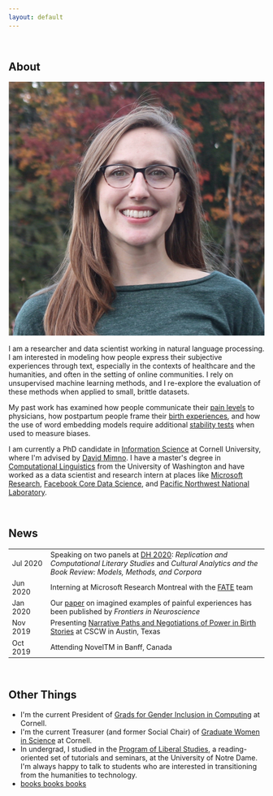 ```yaml
---
layout: default
---
```


<br>

<!-- ## Hello! -->

<!-- <img class="profile-picture" src="me.jpg"> -->

<!-- I'm an [Information Science](http://infosci.cornell.edu/) PhD student at Cornell University working in natural language processing. My advisor is [David Mimno](https://mimno.infosci.cornell.edu/).

I have a master's degree in computational linguistics from the University of Washington, where I was advised by [Fei Xia](http://faculty.washington.edu/fxia/), and I've worked at organizations like [Microsoft](https://www.microsoft.com/en-us/research/project/empowermd/), [Pacific Northwest National Laboratory](https://www.pnl.gov/) (PNNL), and [Maana](https://www.maana.io/), a data analytics startup. -->

<!-- ## Research Interests

My research is in natural language processing and machine learning. I'm interested in unsupervised and semi-supervised techniques, such as word embeddings and topic modeling. I study how these techniques can be used to explore new datasets, ranging from social media to literature to medical data. I'm especially interested in questions about narrative and semantic similarity.

<br> -->

## About

<img class="profile-picture" src="me.png">

I am a researcher and data scientist working in natural language processing. I am interested in modeling how people express their subjective experiences through text, especially in the contexts of healthcare and the humanities, and often in the setting of online communities. I rely on unsupervised machine learning methods, and I re-explore the evaluation of these methods when applied to small, brittle datasets. 

My past work has examined how people communicate their [pain levels](https://maria-antoniak.github.io/resources/2020_frontiers_pain.pdf) to physicians, how postpartum people frame their [birth experiences](https://maria-antoniak.github.io/resources/2019_cscw_birth_stories.pdf), and how the use of word embedding models require additional [stability tests](https://maria-antoniak.github.io/resources/2018_evaluating_stability.pdf) when used to measure biases.

I am currently a PhD candidate in [Information Science](http://infosci.cornell.edu/) at Cornell University, where I'm advised by [David Mimno](https://mimno.infosci.cornell.edu/). I have a master's degree in [Computational Linguistics](https://www.compling.uw.edu/) from the University of Washington and have worked as a data scientist and research intern at places like [Microsoft Research](https://www.microsoft.com/en-us/research/), [Facebook Core Data Science](https://research.fb.com/core-data-science/), and [Pacific Northwest National Laboratory](https://www.pnl.gov/).

<!-- * PhD Candidate in [Information Science](http://infosci.cornell.edu/), Cornell University
* Advised by [David Mimno](https://mimno.infosci.cornell.edu/)  
* Minor in [Computer Science](https://www.cs.cornell.edu/) -->

<!-- <br> -->

<!-- ## Research Interests

Natural language processing, unsupervised machine learning, digital humanities, healthcare, computational social science.

<br>

## Education

* MS in [Computational Linguistics](https://www.compling.uw.edu/), University of Washington  
* BA in [Program of Liberal Studies](https://pls.nd.edu/), University of Notre Dame

<br>

## Industry

* Intern, [Facebook Core Data Science](https://research.fb.com/core-data-science/)  
* Intern, [Microsoft Research](https://www.microsoft.com/en-us/research/)
* Data Scientist, [Maana](https://www.maana.io/)
* Intern, [Pacific Northwest National Laboratory](https://www.pnl.gov/) -->

<br> 

## News

<table style="width:100%">
  <tr>
    <td width="15%">Jul 2020</td>
    <td>Speaking on two panels at <a href="https://dh2020.adho.org/">DH 2020</a>: <i>Replication and Computational Literary Studies</i> and <i>Cultural Analytics and the Book Review: Models, Methods, and Corpora</i></td>
  </tr>
  <tr>
    <td width="15%">Jun 2020</td>
    <td>Interning at Microsoft Research Montreal with the <a href="https://www.microsoft.com/en-us/research/group/fate/">FATE</a> team</td>
  </tr>
  <tr>
    <td width="15%">Jan 2020</td>
    <td>Our <a href="https://maria-antoniak.github.io/resources/2020_frontiers_pain.pdf">paper</a> on imagined examples of painful experiences has been published by <i>Frontiers in Neuroscience</i></td>
  </tr>
  <tr>
    <td>Nov 2019</td>
    <td>Presenting <a href="https://maria-antoniak.github.io/resources/2019_cscw_birth_stories.pdf">Narrative Paths and Negotiations of Power in Birth Stories</a> at CSCW in Austin, Texas</td>
  </tr>
  <tr>
    <td>Oct 2019</td>
    <td>Attending NovelTM in Banff, Canada</td>
  </tr>
</table>


<br>

<!-- ## Teaching

Fall 2019: TA for INFO 3350/6350: [Text Mining for History & Literature](https://mimno.infosci.cornell.edu/info3350/)

Spring 2019: TA for [INFO 3300: Data-driven Web Applications](http://jeffrz.com/info3300/)  
  
Spring 2017: TA for [INFO 3300: Data-driven Web Applications](https://mimno.infosci.cornell.edu/info3300/)

<br> -->

## Other Things

* I'm the current President of [Grads for Gender Inclusion in Computing](https://gsgic.org/) at Cornell. 
* I'm the current Treasurer (and former Social Chair) of [Graduate Women in Science](https://gwiscornell.wordpress.com/) at Cornell.
* In undergrad, I studied in the [Program of Liberal Studies](https://pls.nd.edu/), a reading-oriented set of tutorials and seminars, at the University of Notre Dame. I'm always happy to talk to students who are interested in transitioning from the humanities to technology.
* [books books books](https://maria-antoniak.github.io/reading)


<br><br><br>